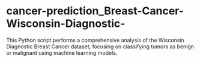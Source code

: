 # cancer-prediction_Breast-Cancer-Wisconsin-Diagnostic-
This Python script performs a comprehensive analysis of the Wisconsin Diagnostic Breast Cancer dataset, focusing on classifying tumors as benign or malignant using machine learning models.
